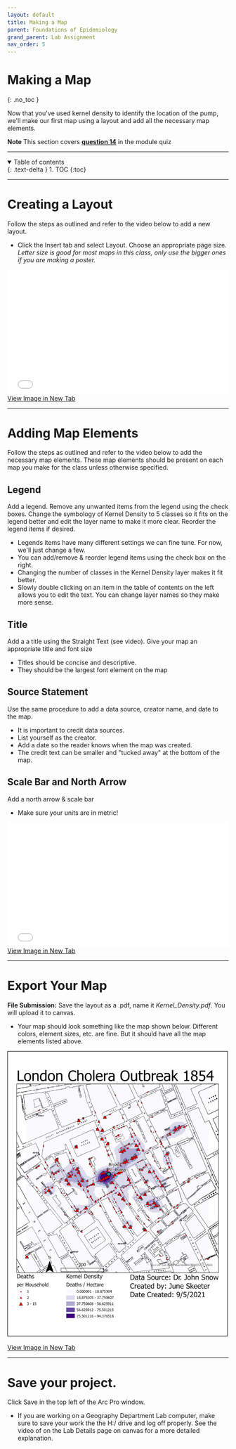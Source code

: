 ```yaml
---
layout: default
title: Making a Map
parent: Foundations of Epidemiology
grand_parent: Lab Assignment
nav_order: 5
---
```


# Making a Map
{: .no_toc }

Now that you've used kernel density to identify the location of the pump, we'll make our first map using a layout and add all the necessary map elements.

**Note** This section covers **[question 14](Assessment.md#foundations-of-epidemiology)** in the module quiz

---


<details open markdown="block">
  <summary>
    Table of contents
  </summary>
  {: .text-delta }
1. TOC
{:toc}
</details>

---

# Creating a Layout
Follow the steps as outlined and refer to the video below to add a new layout.
* Click the Insert tab and select Layout.  Choose an appropriate page size. *Letter size is good for most maps in this class, only use the bigger ones if you are making a poster.*


<div style="overflow: hidden;
  padding-top: 56.25%;
  position: relative">
  <iframe src="content/videos/AddLayout.mp4" title="Processes" scrolling="no" frameborder="0"
    style="border: 0;
   height: 100%;
   left: 0;
   position: absolute;
   top: 0;
   width: 100%;">
   <p>Your browser does not support iframes.</p>
 </iframe>
</div>
<a href="content/videos/AddLayout.mp4" target="_blank">View Image in New Tab</a>

---

# Adding Map Elements
Follow the steps as outlined and refer to the video below to add the necessary map elements.  These map elements should be present on each map you make for the class unless otherwise specified.

## **Legend**

Add a legend.  Remove any unwanted items from the legend using the check boxes.  Change the symbology of Kernel Density to 5 classes so it fits on the legend better and edit the layer name to make it more clear.  Reorder the legend items if desired.
* Legends items have many different settings we can fine tune.  For now, we'll just change a few.
* You can add/remove & reorder legend items using the check box on the right.
* Changing the number of classes in the Kernel Density layer makes it fit better.
* Slowly double clicking on an item in the table of contents on the left allows you to edit the text.  You can change layer names so they make more sense.

## **Title**

Add a a title using the Straight Text (see video).  Give your map an appropriate title and font size
* Titles should be concise and descriptive.
* They should be the largest font element on the map

## **Source Statement**

Use the same procedure to add a data source, creator name, and date to the map.
* It is important to credit data sources.
* List yourself as the creator.
* Add a date so the reader knows when the map was created.
* The credit text can be smaller and "tucked away" at the bottom of the map.

## **Scale Bar and North Arrow**

Add a north arrow & scale bar
* Make sure your units are in metric!

<div style="overflow: hidden;
  padding-top: 56.25%;
  position: relative">
  <iframe src="content/videos/MapElements.mp4" title="Processes" scrolling="no" frameborder="0"
    style="border: 0;
   height: 100%;
   left: 0;
   position: absolute;
   top: 0;
   width: 100%;">
   <p>Your browser does not support iframes.</p>
 </iframe>
</div>
<a href="content/videos/MapElements.mp4" target="_blank">View Image in New Tab</a>

---

# Export Your Map

**File Submission:** Save the layout as a .pdf, name it *Kernel_Density.pdf*.  You will upload it to canvas.

* Your map should look something like the map shown below. Different colors, element sizes, etc. are fine.  But it should have all the map elements listed above.

<!-- <div style="overflow: hidden;
  padding-top: 56.25%;
  position: relative">
  <iframe src="content/images/Final_Map.png" title="Processes" scrolling="no" frameborder="1"
    style="border: 0;
   height: 100%;
   left: 0;
   position: absolute;
   top: 0;
   width: 100%;">
   <p>Your browser does not support iframes.</p>
 </iframe>
</div> -->

<img src="content/images/Final_Map.png" width="500" style = "border:1px solid black">


<a href="content/images/Final_Map.png" target="_blank">View Image in New Tab</a>

---

# Save your project.

Click Save in the top left of the Arc Pro window.
* If you are working on a Geography Department Lab computer, make sure to save your work the the H:/ drive and log off properly.  See the video of on the Lab Details page on canvas for a more detailed explanation.
